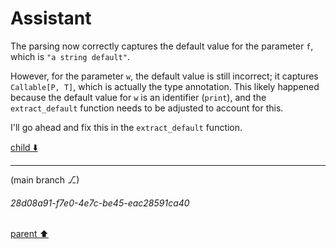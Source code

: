 # Assistant

The parsing now correctly captures the default value for the parameter `f`, which is `"a string default"`.

However, for the parameter `w`, the default value is still incorrect; it captures `Callable[P, T]`, which is actually the type annotation. This likely happened because the default value for `w` is an identifier (`print`), and the `extract_default` function needs to be adjusted to account for this.

I'll go ahead and fix this in the `extract_default` function.

[child ⬇️](#28d08a91-f7e0-4e7c-be45-eac28591ca40)

---

(main branch ⎇)
###### 28d08a91-f7e0-4e7c-be45-eac28591ca40
[parent ⬆️](#6a5fe403-0e5e-4f87-8de4-a3d4e68448f9)
